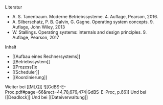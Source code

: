 Literatur
- A. S. Tanenbaum. Moderne Betriebssysteme. 4. Auflage, Pearson, 2016.
- A. Silberschatz, P. B. Galvin, G. Gagne. Operating system concepts. 9. Auflage, John Wiley, 2013
- W. Stallings. Operating systems: internals and design principles. 9. Auflage, Pearson, 2017

Inhalt
- [[Aufbau eines Rechnersystems]]
- [[Betriebssystem]]
- [[Prozess]]e
- [[Scheduler]]
- [[Koordinierung]]

Weiter bei [[MLQ]]
![[GdBS-E-Proc.pdf#page=66&rect=44,78,676,474|GdBS-E-Proc, p.66]]
Und bei [[Deadlock]]
Und bei [[Dateiverwaltung]]



